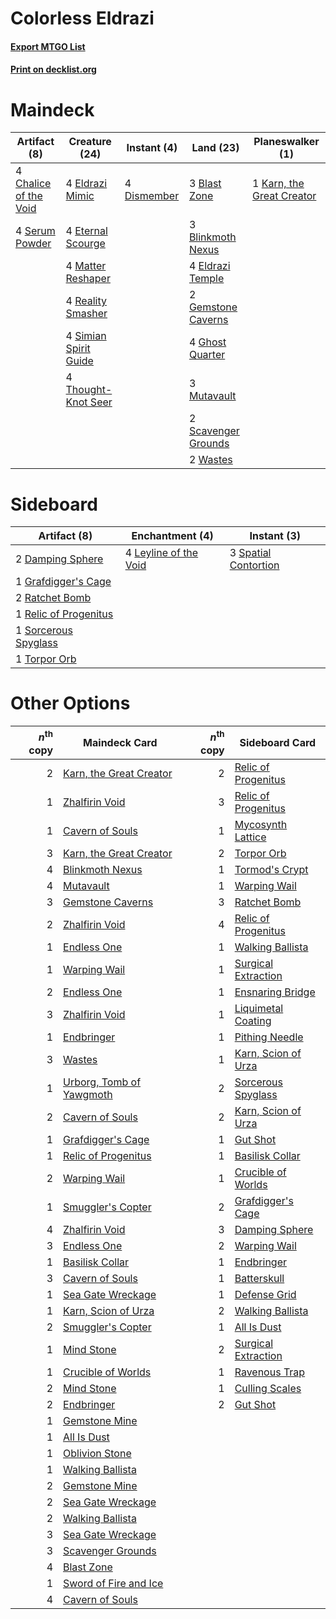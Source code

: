 # Colorless Eldrazi

#### [Export MTGO List](../collection/Colorless%20Eldrazi/Colorless%20Eldrazi.txt)
#### [Print on decklist.org](http://decklist.org/?deckmain=3%09Blast%20Zone%0A3%09Blinkmoth%20Nexus%0A4%09Chalice%20of%20the%20Void%0A4%09Dismember%0A4%09Eldrazi%20Mimic%0A4%09Eldrazi%20Temple%0A4%09Eternal%20Scourge%0A2%09Gemstone%20Caverns%0A4%09Ghost%20Quarter%0A1%09Karn,%20the%20Great%20Creator%0A4%09Matter%20Reshaper%0A3%09Mutavault%0A4%09Reality%20Smasher%0A2%09Scavenger%20Grounds%0A4%09Serum%20Powder%0A4%09Simian%20Spirit%20Guide%0A4%09Thought-Knot%20Seer%0A2%09Wastes&deckside=2%09Damping%20Sphere%0A1%09Grafdigger's%20Cage%0A4%09Leyline%20of%20the%20Void%0A2%09Ratchet%20Bomb%0A1%09Relic%20of%20Progenitus%0A1%09Sorcerous%20Spyglass%0A3%09Spatial%20Contortion%0A1%09Torpor%20Orb)
# Maindeck

|                                          Artifact (8)                                          |                                         Creature (24)                                          |                                     Instant (4)                                      |                                          Land (23)                                           |                                          Planeswalker (1)                                          |
|------------------------------------------------------------------------------------------------|------------------------------------------------------------------------------------------------|--------------------------------------------------------------------------------------|----------------------------------------------------------------------------------------------|----------------------------------------------------------------------------------------------------|
|4 [Chalice of the Void](http://gatherer.wizards.com/Pages/Card/Details.aspx?multiverseid=442211)|4 [Eldrazi Mimic](http://gatherer.wizards.com/Pages/Card/Details.aspx?multiverseid=407512)      |4 [Dismember](http://gatherer.wizards.com/Pages/Card/Details.aspx?multiverseid=382182)|3 [Blast Zone](http://gatherer.wizards.com/Pages/Card/Details.aspx?multiverseid=461171)       |1 [Karn, the Great Creator](http://gatherer.wizards.com/Pages/Card/Details.aspx?multiverseid=460928)|
|4 [Serum Powder](http://gatherer.wizards.com/Pages/Card/Details.aspx?multiverseid=48920)        |4 [Eternal Scourge](http://gatherer.wizards.com/Pages/Card/Details.aspx?multiverseid=414296)    |                                                                                      |3 [Blinkmoth Nexus](http://gatherer.wizards.com/Pages/Card/Details.aspx?multiverseid=39439)   |                                                                                                    |
|                                                                                                |4 [Matter Reshaper](http://gatherer.wizards.com/Pages/Card/Details.aspx?multiverseid=407516)    |                                                                                      |4 [Eldrazi Temple](http://gatherer.wizards.com/Pages/Card/Details.aspx?multiverseid=401710)   |                                                                                                    |
|                                                                                                |4 [Reality Smasher](http://gatherer.wizards.com/Pages/Card/Details.aspx?multiverseid=407517)    |                                                                                      |2 [Gemstone Caverns](http://gatherer.wizards.com/Pages/Card/Details.aspx?multiverseid=122094) |                                                                                                    |
|                                                                                                |4 [Simian Spirit Guide](http://gatherer.wizards.com/Pages/Card/Details.aspx?multiverseid=442137)|                                                                                      |4 [Ghost Quarter](http://gatherer.wizards.com/Pages/Card/Details.aspx?multiverseid=389534)    |                                                                                                    |
|                                                                                                |4 [Thought-Knot Seer](http://gatherer.wizards.com/Pages/Card/Details.aspx?multiverseid=407519)  |                                                                                      |3 [Mutavault](http://gatherer.wizards.com/Pages/Card/Details.aspx?multiverseid=370733)        |                                                                                                    |
|                                                                                                |                                                                                                |                                                                                      |2 [Scavenger Grounds](http://gatherer.wizards.com/Pages/Card/Details.aspx?multiverseid=430871)|                                                                                                    |
|                                                                                                |                                                                                                |                                                                                      |2 [Wastes](http://gatherer.wizards.com/Pages/Card/Details.aspx?multiverseid=407694)           |                                                                                                    |


# Sideboard

|                                          Artifact (8)                                          |                                        Enchantment (4)                                         |                                          Instant (3)                                          |
|------------------------------------------------------------------------------------------------|------------------------------------------------------------------------------------------------|-----------------------------------------------------------------------------------------------|
|2 [Damping Sphere](http://gatherer.wizards.com/Pages/Card/Details.aspx?multiverseid=443101)     |4 [Leyline of the Void](http://gatherer.wizards.com/Pages/Card/Details.aspx?multiverseid=107682)|3 [Spatial Contortion](http://gatherer.wizards.com/Pages/Card/Details.aspx?multiverseid=407518)|
|1 [Grafdigger's Cage](http://gatherer.wizards.com/Pages/Card/Details.aspx?multiverseid=278452)  |                                                                                                |                                                                                               |
|2 [Ratchet Bomb](http://gatherer.wizards.com/Pages/Card/Details.aspx?multiverseid=370623)       |                                                                                                |                                                                                               |
|1 [Relic of Progenitus](http://gatherer.wizards.com/Pages/Card/Details.aspx?multiverseid=174824)|                                                                                                |                                                                                               |
|1 [Sorcerous Spyglass](http://gatherer.wizards.com/Pages/Card/Details.aspx?multiverseid=435407) |                                                                                                |                                                                                               |
|1 [Torpor Orb](http://gatherer.wizards.com/Pages/Card/Details.aspx?multiverseid=233069)         |                                                                                                |                                                                                               |


# Other Options

|*n*<sup>th</sup> copy|                                           Maindeck Card                                           |*n*<sup>th</sup> copy|                                        Sideboard Card                                        |
|--------------------:|---------------------------------------------------------------------------------------------------|--------------------:|----------------------------------------------------------------------------------------------|
|                    2|[Karn, the Great Creator](http://gatherer.wizards.com/Pages/Card/Details.aspx?multiverseid=460928) |                    2|[Relic of Progenitus](http://gatherer.wizards.com/Pages/Card/Details.aspx?multiverseid=174824)|
|                    1|[Zhalfirin Void](http://gatherer.wizards.com/Pages/Card/Details.aspx?multiverseid=443137)          |                    3|[Relic of Progenitus](http://gatherer.wizards.com/Pages/Card/Details.aspx?multiverseid=174824)|
|                    1|[Cavern of Souls](http://gatherer.wizards.com/Pages/Card/Details.aspx?multiverseid=278058)         |                    1|[Mycosynth Lattice](http://gatherer.wizards.com/Pages/Card/Details.aspx?multiverseid=446209)  |
|                    3|[Karn, the Great Creator](http://gatherer.wizards.com/Pages/Card/Details.aspx?multiverseid=460928) |                    2|[Torpor Orb](http://gatherer.wizards.com/Pages/Card/Details.aspx?multiverseid=233069)         |
|                    4|[Blinkmoth Nexus](http://gatherer.wizards.com/Pages/Card/Details.aspx?multiverseid=39439)          |                    1|[Tormod's Crypt](http://gatherer.wizards.com/Pages/Card/Details.aspx?multiverseid=389723)     |
|                    4|[Mutavault](http://gatherer.wizards.com/Pages/Card/Details.aspx?multiverseid=370733)               |                    1|[Warping Wail](http://gatherer.wizards.com/Pages/Card/Details.aspx?multiverseid=407522)       |
|                    3|[Gemstone Caverns](http://gatherer.wizards.com/Pages/Card/Details.aspx?multiverseid=122094)        |                    3|[Ratchet Bomb](http://gatherer.wizards.com/Pages/Card/Details.aspx?multiverseid=370623)       |
|                    2|[Zhalfirin Void](http://gatherer.wizards.com/Pages/Card/Details.aspx?multiverseid=443137)          |                    4|[Relic of Progenitus](http://gatherer.wizards.com/Pages/Card/Details.aspx?multiverseid=174824)|
|                    1|[Endless One](http://gatherer.wizards.com/Pages/Card/Details.aspx?multiverseid=401871)             |                    1|[Walking Ballista](http://gatherer.wizards.com/Pages/Card/Details.aspx?multiverseid=423848)   |
|                    1|[Warping Wail](http://gatherer.wizards.com/Pages/Card/Details.aspx?multiverseid=407522)            |                    1|[Surgical Extraction](http://gatherer.wizards.com/Pages/Card/Details.aspx?multiverseid=397706)|
|                    2|[Endless One](http://gatherer.wizards.com/Pages/Card/Details.aspx?multiverseid=401871)             |                    1|[Ensnaring Bridge](http://gatherer.wizards.com/Pages/Card/Details.aspx?multiverseid=15866)    |
|                    3|[Zhalfirin Void](http://gatherer.wizards.com/Pages/Card/Details.aspx?multiverseid=443137)          |                    1|[Liquimetal Coating](http://gatherer.wizards.com/Pages/Card/Details.aspx?multiverseid=389578) |
|                    1|[Endbringer](http://gatherer.wizards.com/Pages/Card/Details.aspx?multiverseid=407513)              |                    1|[Pithing Needle](http://gatherer.wizards.com/Pages/Card/Details.aspx?multiverseid=129526)     |
|                    3|[Wastes](http://gatherer.wizards.com/Pages/Card/Details.aspx?multiverseid=407694)                  |                    1|[Karn, Scion of Urza](http://gatherer.wizards.com/Pages/Card/Details.aspx?multiverseid=442889)|
|                    1|[Urborg, Tomb of Yawgmoth](http://gatherer.wizards.com/Pages/Card/Details.aspx?multiverseid=383425)|                    2|[Sorcerous Spyglass](http://gatherer.wizards.com/Pages/Card/Details.aspx?multiverseid=435407) |
|                    2|[Cavern of Souls](http://gatherer.wizards.com/Pages/Card/Details.aspx?multiverseid=278058)         |                    2|[Karn, Scion of Urza](http://gatherer.wizards.com/Pages/Card/Details.aspx?multiverseid=442889)|
|                    1|[Grafdigger's Cage](http://gatherer.wizards.com/Pages/Card/Details.aspx?multiverseid=278452)       |                    1|[Gut Shot](http://gatherer.wizards.com/Pages/Card/Details.aspx?multiverseid=397673)           |
|                    1|[Relic of Progenitus](http://gatherer.wizards.com/Pages/Card/Details.aspx?multiverseid=174824)     |                    1|[Basilisk Collar](http://gatherer.wizards.com/Pages/Card/Details.aspx?multiverseid=426041)    |
|                    2|[Warping Wail](http://gatherer.wizards.com/Pages/Card/Details.aspx?multiverseid=407522)            |                    1|[Crucible of Worlds](http://gatherer.wizards.com/Pages/Card/Details.aspx?multiverseid=129480) |
|                    1|[Smuggler's Copter](http://gatherer.wizards.com/Pages/Card/Details.aspx?multiverseid=417808)       |                    2|[Grafdigger's Cage](http://gatherer.wizards.com/Pages/Card/Details.aspx?multiverseid=278452)  |
|                    4|[Zhalfirin Void](http://gatherer.wizards.com/Pages/Card/Details.aspx?multiverseid=443137)          |                    3|[Damping Sphere](http://gatherer.wizards.com/Pages/Card/Details.aspx?multiverseid=443101)     |
|                    3|[Endless One](http://gatherer.wizards.com/Pages/Card/Details.aspx?multiverseid=401871)             |                    2|[Warping Wail](http://gatherer.wizards.com/Pages/Card/Details.aspx?multiverseid=407522)       |
|                    1|[Basilisk Collar](http://gatherer.wizards.com/Pages/Card/Details.aspx?multiverseid=426041)         |                    1|[Endbringer](http://gatherer.wizards.com/Pages/Card/Details.aspx?multiverseid=407513)         |
|                    3|[Cavern of Souls](http://gatherer.wizards.com/Pages/Card/Details.aspx?multiverseid=278058)         |                    1|[Batterskull](http://gatherer.wizards.com/Pages/Card/Details.aspx?multiverseid=233055)        |
|                    1|[Sea Gate Wreckage](http://gatherer.wizards.com/Pages/Card/Details.aspx?multiverseid=407687)       |                    1|[Defense Grid](http://gatherer.wizards.com/Pages/Card/Details.aspx?multiverseid=45481)        |
|                    1|[Karn, Scion of Urza](http://gatherer.wizards.com/Pages/Card/Details.aspx?multiverseid=442889)     |                    2|[Walking Ballista](http://gatherer.wizards.com/Pages/Card/Details.aspx?multiverseid=423848)   |
|                    2|[Smuggler's Copter](http://gatherer.wizards.com/Pages/Card/Details.aspx?multiverseid=417808)       |                    1|[All Is Dust](http://gatherer.wizards.com/Pages/Card/Details.aspx?multiverseid=397750)        |
|                    1|[Mind Stone](http://gatherer.wizards.com/Pages/Card/Details.aspx?multiverseid=135280)              |                    2|[Surgical Extraction](http://gatherer.wizards.com/Pages/Card/Details.aspx?multiverseid=397706)|
|                    1|[Crucible of Worlds](http://gatherer.wizards.com/Pages/Card/Details.aspx?multiverseid=129480)      |                    1|[Ravenous Trap](http://gatherer.wizards.com/Pages/Card/Details.aspx?multiverseid=197537)      |
|                    2|[Mind Stone](http://gatherer.wizards.com/Pages/Card/Details.aspx?multiverseid=135280)              |                    1|[Culling Scales](http://gatherer.wizards.com/Pages/Card/Details.aspx?multiverseid=47445)      |
|                    2|[Endbringer](http://gatherer.wizards.com/Pages/Card/Details.aspx?multiverseid=407513)              |                    2|[Gut Shot](http://gatherer.wizards.com/Pages/Card/Details.aspx?multiverseid=397673)           |
|                    1|[Gemstone Mine](http://gatherer.wizards.com/Pages/Card/Details.aspx?multiverseid=109761)           |                     |                                                                                              |
|                    1|[All Is Dust](http://gatherer.wizards.com/Pages/Card/Details.aspx?multiverseid=397750)             |                     |                                                                                              |
|                    1|[Oblivion Stone](http://gatherer.wizards.com/Pages/Card/Details.aspx?multiverseid=446941)          |                     |                                                                                              |
|                    1|[Walking Ballista](http://gatherer.wizards.com/Pages/Card/Details.aspx?multiverseid=423848)        |                     |                                                                                              |
|                    2|[Gemstone Mine](http://gatherer.wizards.com/Pages/Card/Details.aspx?multiverseid=109761)           |                     |                                                                                              |
|                    2|[Sea Gate Wreckage](http://gatherer.wizards.com/Pages/Card/Details.aspx?multiverseid=407687)       |                     |                                                                                              |
|                    2|[Walking Ballista](http://gatherer.wizards.com/Pages/Card/Details.aspx?multiverseid=423848)        |                     |                                                                                              |
|                    3|[Sea Gate Wreckage](http://gatherer.wizards.com/Pages/Card/Details.aspx?multiverseid=407687)       |                     |                                                                                              |
|                    3|[Scavenger Grounds](http://gatherer.wizards.com/Pages/Card/Details.aspx?multiverseid=430871)       |                     |                                                                                              |
|                    4|[Blast Zone](http://gatherer.wizards.com/Pages/Card/Details.aspx?multiverseid=461171)              |                     |                                                                                              |
|                    1|[Sword of Fire and Ice](http://gatherer.wizards.com/Pages/Card/Details.aspx?multiverseid=46429)    |                     |                                                                                              |
|                    4|[Cavern of Souls](http://gatherer.wizards.com/Pages/Card/Details.aspx?multiverseid=278058)         |                     |                                                                                              |


